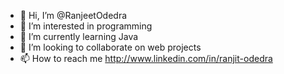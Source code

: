 - 👋 Hi, I’m @RanjeetOdedra
- 👀 I’m interested in programming
- 🌱 I’m currently learning Java
- 💞️ I’m looking to collaborate on web projects
- 📫 How to reach me http://www.linkedin.com/in/ranjit-odedra

<!---
RanjeetOdedra/RanjeetOdedra is a ✨ special ✨ repository because its `README.md` (this file) appears on your GitHub profile.
You can click the Preview link to take a look at your changes.
--->
